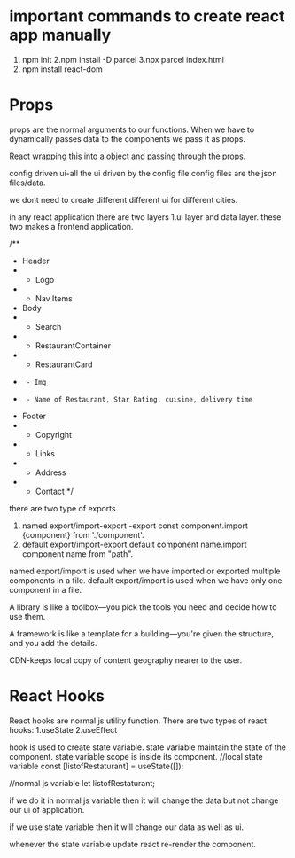 # important commands to create react app manually

1. npm init
2.npm install -D parcel
3.npx parcel index.html
4. npm install react-dom


# Props

props are the normal arguments to our functions.
When we have to dynamically  passes data to the components we pass it as props.

React wrapping this into a object and passing through the props.

 config driven ui-all the ui driven by the config file.config files are the json files/data.

 we dont need to create different different ui for different cities.

 in any react application there are two layers 1.ui layer and data layer.
 these two makes a frontend application.

 /**
 * Header
 *  - Logo
 *  - Nav Items
 * Body
 *  - Search
 *  - RestaurantContainer
 *    - RestaurantCard
 *      - Img
 *      - Name of Restaurant, Star Rating, cuisine, delivery time
 * Footer
 *  - Copyright
 *  - Links
 *  - Address
 *  - Contact
 */
 

there are two type of exports
1. named export/import-export -export const component.import {component} from './component'. 
2. default export/import-export default component name.import component name from "path".

named export/import is used when we have imported or exported multiple components in a file.
default export/import is used when we have only one component in a file.

A library is like a toolbox—you pick the tools you need and decide how to use them.

 A framework is like a template for a building—you're given the structure, and you add the details.
 

 CDN-keeps local copy of content geography nearer to the user.


 # React Hooks

 React hooks are normal js utility function.
There are two types of react hooks:
1.useState
2.useEffect

hook is used to create state variable.
state variable maintain the state of the component.
state variable scope is inside its component.
//local state variable
const [listofRestaturant] = useState([]);

//normal js variable
let listofRestaturant;

if we do it in normal js variable then it will change the data but not change our ui of application.

if we use state variable then it will change our data as well as ui.

whenever the state variable update react re-render the component.



